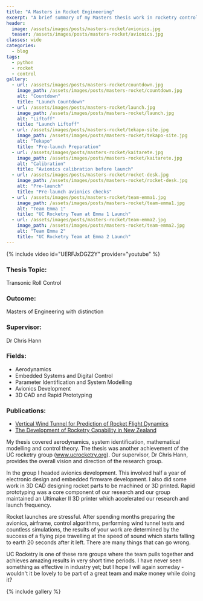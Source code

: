 ```yaml
---
title: "A Masters in Rocket Engineering"
excerpt: "A brief summary of my Masters thesis work in rocketry control."
header:
  image: /assets/images/posts/masters-rocket/avionics.jpg
  teaser: /assets/images/posts/masters-rocket/avionics.jpg
classes: wide
categories:
  - blog
tags:
  - python
  - rocket
  - control
gallery:
  - url: /assets/images/posts/masters-rocket/countdown.jpg
    image_path: /assets/images/posts/masters-rocket/countdown.jpg
    alt: "Countdown"
    title: "Launch Countdown"
  - url: /assets/images/posts/masters-rocket/launch.jpg
    image_path: /assets/images/posts/masters-rocket/launch.jpg
    alt: "Liftoff"
    title: "Launch Liftoff"
  - url: /assets/images/posts/masters-rocket/tekapo-site.jpg
    image_path: /assets/images/posts/masters-rocket/tekapo-site.jpg
    alt: "Tekapo"
    title: "Pre-launch Preparation"
  - url: /assets/images/posts/masters-rocket/kaitarete.jpg
    image_path: /assets/images/posts/masters-rocket/kaitarete.jpg
    alt: "Calibration"
    title: "Avionics calibration before launch"
  - url: /assets/images/posts/masters-rocket/rocket-desk.jpg
    image_path: /assets/images/posts/masters-rocket/rocket-desk.jpg
    alt: "Pre-launch"
    title: "Pre-launch avionics checks"
  - url: /assets/images/posts/masters-rocket/team-emma1.jpg
    image_path: /assets/images/posts/masters-rocket/team-emma1.jpg
    alt: "Team Emma 1"
    title: "UC Rocketry Team at Emma 1 Launch"
  - url: /assets/images/posts/masters-rocket/team-emma2.jpg
    image_path: /assets/images/posts/masters-rocket/team-emma2.jpg
    alt: "Team Emma 2"
    title: "UC Rocketry Team at Emma 2 Launch"
---
```

{% include video id="UERFJxDGZ2Y" provider="youtube" %}

### Thesis Topic:
Transonic Roll Control

### Outcome:
Masters of Engineering with distinction
### Supervisor:
Dr Chris Hann

### Fields:
* Aerodynamics
* Embedded Systems and Digital Control
* Parameter Identification and System Modelling
* Avionics Development
* 3D CAD and Rapid Prototyping

### Publications:
* [Vertical Wind Tunnel for Prediction of Rocket Flight Dynamics](http://www.mdpi.com/2226-4310/3/2/10)
* [The Development of Rocketry Capability in New Zealand](http://www.mdpi.com/2226-4310/2/1/91/htm)

My thesis covered aerodynamics, system identification, mathematical modelling and control theory. The thesis was another achievement of the UC rocketry group (www.ucrocketry.org). Our supervisor, Dr Chris Hann, provides the overall vision and direction of the research group.

In the group I headed avionics development. This involved half a year of electronic design and embedded firmware development. I also did some work in 3D CAD designing rocket parts to be machined or 3D printed. Rapid prototyping was a core component of our research and our group maintained an Ultimaker II 3D printer which accelerated our research and launch frequency.

Rocket launches are stressful. After spending months preparing the avionics, airframe, control algorithms, performing wind tunnel tests and countless simulations, the results of your work are determined by the success of a flying pipe travelling at the speed of sound which starts falling to earth 20 seconds after it left. There are many things that can go wrong.

UC Rocketry is one of these rare groups where the team pulls together and achieves amazing results in very short time periods. I have never seen something as effective in industry yet; but I hope I will again someday - wouldn't it be lovely to be part of a great team and make money while doing it?

{% include gallery %}
